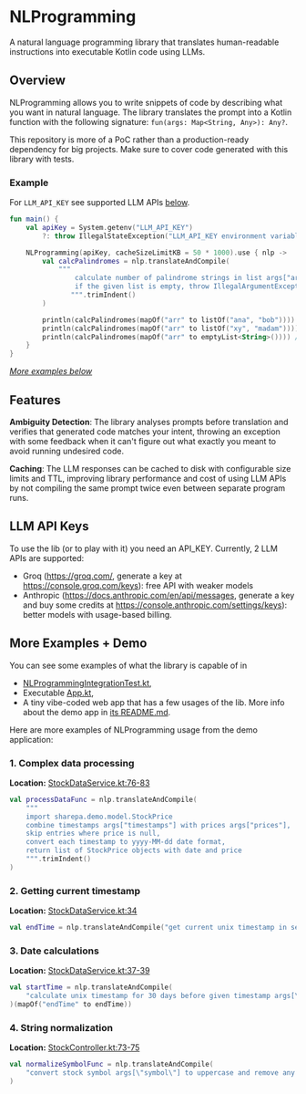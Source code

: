 # NLProgramming

A natural language programming library that translates human-readable instructions into executable Kotlin code using
LLMs.

## Overview

NLProgramming allows you to write snippets of code by describing what you want in natural language. The library
translates the prompt into a Kotlin function with the following signature: `fun(args: Map<String, Any>): Any?`.

This repository is more of a PoC rather than a production-ready dependency for big projects. Make sure to cover code
generated with this library with tests.

### Example

For `LLM_API_KEY` see supported LLM APIs [below](#llm-api-keys).

```kotlin
fun main() {
    val apiKey = System.getenv("LLM_API_KEY")
        ?: throw IllegalStateException("LLM_API_KEY environment variable is required")

    NLProgramming(apiKey, cacheSizeLimitKB = 50 * 1000).use { nlp ->
        val calcPalindromes = nlp.translateAndCompile(
            """
                calculate number of palindrome strings in list args["arr"].
                if the given list is empty, throw IllegalArgumentException
               """.trimIndent()
        )

        println(calcPalindromes(mapOf("arr" to listOf("ana", "bob")))) // prints 2
        println(calcPalindromes(mapOf("arr" to listOf("xy", "madam")))) // prints 1
        println(calcPalindromes(mapOf("arr" to emptyList<String>()))) // throws IllegalArgumentException
    }
}
```

*[More examples below](#more-examples--demo)*

## Features

**Ambiguity Detection**: The library analyses prompts before translation and verifies that generated code matches your
intent, throwing an exception with some feedback when it can't figure out what exactly you meant to avoid running
undesired code.

**Caching**: The LLM responses can be cached to disk with configurable size limits and TTL, improving library
performance and cost of using LLM APIs by not compiling the same prompt twice even between separate program runs.

## LLM API Keys

To use the lib (or to play with it) you need an API_KEY. Currently, 2 LLM APIs are supported:

* Groq (https://groq.com/, generate a key at https://console.groq.com/keys): free API with weaker models
* Anthropic (https://docs.anthropic.com/en/api/messages, generate a key and buy some credits
  at https://console.anthropic.com/settings/keys): better models with usage-based billing.

## More Examples + Demo

You can see some examples of what the library is capable of in

* [NLProgrammingIntegrationTest.kt](nlp/src/test/kotlin/sharepa/nlprogramming/NLProgrammingIntegrationTest.kt),
* Executable [App.kt](app/src/main/kotlin/App.kt),
* A tiny vibe-coded web app that has a few usages of the lib. More info about the demo app
  in [its README.md](demo/README.md).

Here are more examples of NLProgramming usage from the demo application:

### 1. Complex data processing

**Location:** [StockDataService.kt:76-83](demo/src/main/kotlin/service/StockDataService.kt#L76-L83)

```kotlin
val processDataFunc = nlp.translateAndCompile(
    """
    import sharepa.demo.model.StockPrice
    combine timestamps args["timestamps"] with prices args["prices"], 
    skip entries where price is null,
    convert each timestamp to yyyy-MM-dd date format,
    return list of StockPrice objects with date and price
    """.trimIndent()
)
```

### 2. Getting current timestamp

**Location:** [StockDataService.kt:34](demo/src/main/kotlin/service/StockDataService.kt#L34)

```kotlin
val endTime = nlp.translateAndCompile("get current unix timestamp in seconds")(emptyMap()) as Long
```

### 3. Date calculations

**Location:** [StockDataService.kt:37-39](demo/src/main/kotlin/service/StockDataService.kt#L37-L39)

```kotlin
val startTime = nlp.translateAndCompile(
    "calculate unix timestamp for 30 days before given timestamp args[\"endTime\"]"
)(mapOf("endTime" to endTime))
```

### 4. String normalization

**Location:** [StockController.kt:73-75](demo/src/main/kotlin/api/StockController.kt#L73-L75)

```kotlin
val normalizeSymbolFunc = nlp.translateAndCompile(
    "convert stock symbol args[\"symbol\"] to uppercase and remove any whitespace"
)
```
